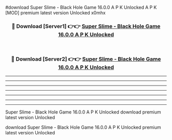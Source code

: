 #download Super Slime - Black Hole Game 16.0.0 A P K Unlocked  A P K [MOD] premium latest version Unlocked x0mhx 



<div align="center">
<h3>🔴 Download [Server1] 👉👉 <a href="https://apkdownload2.web.app/">Super Slime - Black Hole Game 16.0.0 A P K Unlocked </a></h3><br>

<h3>🔴 Download [Server2] 👉👉 <a href="https://apkdownload2.web.app/">Super Slime - Black Hole Game 16.0.0 A P K Unlocked </a></h3>
</div>





----------------------------------------------------------

----------------------------------------------------------

----------------------------------------------------------

----------------------------------------------------------

----------------------------------------------------------

----------------------------------------------------------

----------------------------------------------------------

Super Slime - Black Hole Game 16.0.0 A P K Unlocked  download premium latest version Unlocked

download Super Slime - Black Hole Game 16.0.0 A P K Unlocked  premium latest version Unlocked
